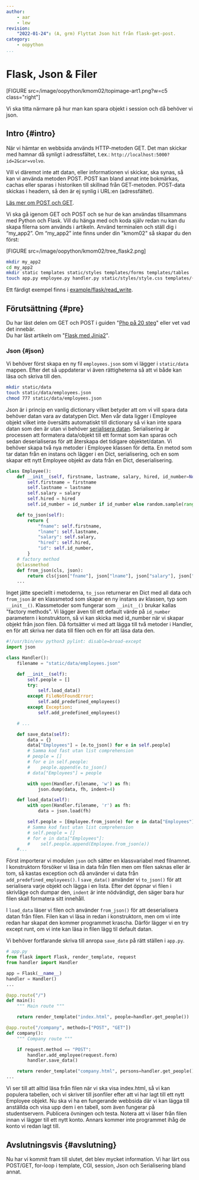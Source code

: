 ```yaml
---
author:
    - aar
    - lew
revision:
    "2022-01-24": (A, grm) Flyttat Json hit från flask-get-post.
category:
    - oopython
...
```

Flask, Json & Filer
===================================

[FIGURE src=/image/oopython/kmom02/topimage-art1.png?w=c5 class="right"]

Vi ska titta närmare på hur man kan spara objekt i session och då behöver vi json.

<!--more-->  

Intro {#intro}
-------------------------------
När vi hämtar en webbsida används HTTP-metoden GET. Det man skickar med hamnar då synligt i adressfältet, t.ex.: `http://localhost:5000?id=2&car=volvo`.

Vill vi däremot inte att datan, eller informationen vi skickar, ska synas, så kan vi använda metoden POST. POST kan bland annat inte bokmärkas, cachas eller sparas i historiken till skillnad från GET-metoden. POST-data skickas i headern, så den är ej synlig i URL:en (adressfältet).  

[Läs mer om POST och GET](http://www.w3schools.com/tags/ref_httpmethods.asp).

Vi ska gå igenom GET och POST och se hur de kan användas tillsammans med Python och Flask. Vill du hänga med och koda själv redan nu kan du skapa filerna som används i artikeln. Använd terminalen och ställ dig i “my_app2”. Om “my_app2” inte finns under din "kmom02" så skapar du den först:

[FIGURE src=/image/oopython/kmom02/tree_flask2.png]

```bash
mkdir my_app2
cd my_app2
mkdir static templates static/styles templates/forms templates/tables
touch app.py employee.py handler.py static/styles/style.css templates/{about.html,company.html,footer.html,header.html,index.html,forms/add_employee.html,tables/show_employees.html}
```

Ett färdigt exempel finns i [example/flask/read_write](https://github.com/dbwebb-se/oopython/tree/master/example/flask/read_write).

Förutsättning {#pre}
-------------------------------

Du har läst delen om GET och POST i guiden "[Php på 20 steg](kunskap/kom-i-gang-med-php-pa-20-steg#globals)" eller vet vad det innebär.  
Du har läst artikeln om "[Flask med Jinja2](kunskap/flask-med-jinja2)".  
<!-- Du har läst artikeln om "[Klassrelationer](kunskap/klass-relationer)".   -->


### Json {#json}

Vi behöver först skapa en ny fil `employees.json` som vi lägger i `static/data` mappen. Efter det så uppdaterar vi även rättigheterna så att vi både kan läsa och skriva till den.
```bash
mkdir static/data
touch static/data/employees.json
chmod 777 static/data/employees.json
```

Json är i princip en vanlig dictionary vilket betyder att om vi vill spara data behöver datan vara av datatypen Dict. Men vår data ligger i Employee objekt vilket inte översätts automatiskt till dictionary så vi kan inte spara datan som den är utan vi behöver [serialisera datan](https://sv.wikipedia.org/wiki/Serialisering). Serialisering är processen att formatera data/objekt till ett format som kan sparas och sedan deserialiseras för att återskapa det tidigare objektet/datan. Vi behöver skapa två nya metoder i Employee klassen för detta. En metod som tar datan från en instans och lägger i en Dict, serialisering, och en som skapar ett nytt Employee objekt av data från en Dict, deserialisering.

```python
class Employee():
    def __init__(self, firstname, lastname, salary, hired, id_number=None):
        self.firstname = firstname
        self.lastname = lastname
        self.salary = salary
        self.hired = hired
        self.id_number = id_number if id_number else random.sample(range(10), 4)

    def to_json(self):
        return {
            "fname": self.firstname,
            "lname": self.lastname,
            "salary": self.salary,
            "hired": self.hired,
            "id": self.id_number,
        }
    # factory method
    @classmethod
    def from_json(cls, json):
        return cls(json["fname"], json["lname"], json["salary"], json["hired"], json["id"])
    ...
```

Inget jätte speciellt i metoderna, `to_json` returnerar en Dict med all data och `from_json` är en klassmetod som skapar en ny instans av klassen, typ som `__init__()`. Klassmetoder som fungerar som `__init__()` brukar kallas "factory methods". Vi lägger även till ett default värde på `id_number` parametern i konstruktorn, så vi kan skicka med id_number när vi skapar objekt från json filen. Då fortsätter vi med att lägga till två metoder i Handler, en för att skriva ner data till filen och en för att läsa data den.

```python
#!/usr/bin/env python3 pylint: disable=broad-except
import json

class Handler():
    filename = "static/data/employees.json"

    def __init__(self):
        self.people = []
        try:
            self.load_data()
        except FileNotFoundError:
            self.add_predefined_employees()
        except Exception:
            self.add_predefined_employees()

    # ...

    def save_data(self):
        data = {}
        data["Employees"] = [e.to_json() for e in self.people]
        # Samma kod fast utan list comprehension
        # people = []
        # for e in self.people:
        #    people.append(e.to_json()
        # data["Employees"] = people

        with open(Handler.filename, 'w') as fh:
            json.dump(data, fh, indent=4)

    def load_data(self):
        with open(Handler.filename, 'r') as fh:
            data = json.load(fh)

        self.people = [Employee.from_json(e) for e in data["Employees"]]
        # Samma kod fast utan list comprehension
        # self.people = []
        # for e in data["Employees"]:
        #    self.people.append(Employee.from_json(e))
    #...
```

Först importerar vi modulen `json` och sätter en klassvariabel med filnamnet. I konstruktorn försöker vi läsa in data från filen men om filen saknas eller är tom, så kastas exception och då använder vi data från `add_predefined_employees()`. I `save_data()` använder vi `to_json()` för att serialisera varje objekt och lägga i en lista. Efter det öppnar vi filen i skrivläge och dumpar den, `indent` är inte nödvändigt, den säger bara hur filen skall formatera sitt innehåll.

I `load_data` läser vi filen och använder `from_json()` för att deserialisera datan från filen. Filen kan vi läsa in redan i konstruktorn, men om vi inte redan har skapat den kommer programmet krascha. Därför lägger vi en try except runt, om vi inte kan läsa in filen lägg til default datan.

Vi behöver fortfarande skriva till anropa `save_date` på rätt ställen i `app.py`.


```python
# app.py
from flask import Flask, render_template, request
from handler import Handler

app = Flask(__name__)
handler = Handler()
...

@app.route("/")
def main():
    """ Main route """

    return render_template("index.html", people=handler.get_people())

@app.route("/company", methods=["POST", "GET"])
def company():
    """ Company route """

    if request.method == "POST":
        handler.add_employee(request.form)
        handler.save_data()

    return render_template("company.html", persons=handler.get_people())
...
```

Vi ser till att alltid läsa från filen när vi ska visa index.html, så vi kan populera tabellen, och vi skriver till jsonfiler efter att vi har lagt till ett nytt Employee objekt. Nu ska vi ha en fungerande webbsida där vi kan lägga till anställda och visa upp dem i en tabell, som även fungerar på studentservern. Publicera övningen och testa. Notera att vi läser från filen innan vi lägger till ett nytt konto. Annars kommer inte programmet ihåg de konto vi redan lagt till.


Avslutningsvis {#avslutning}
------------------------------

Nu har vi kommit fram till slutet, det blev mycket information. Vi har lärt oss POST/GET, for-loop i template, CGI, session, Json och Serialisering bland annat.
